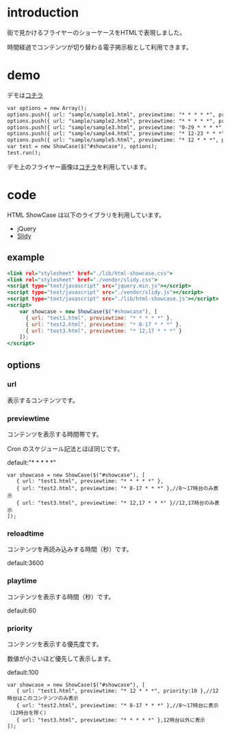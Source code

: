 # introduction

街で見かけるフライヤーのショーケースをHTMLで表現しました。

時間経過でコンテンツが切り替わる電子掲示板として利用できます。

# demo
デモは[コチラ](https://dl.dropboxusercontent.com/u/76767589/html-showcase/index.html)

```index.html
var options = new Array();
options.push({ url: "sample/sample1.html", previewtime: "* * * * *", priority: 100 });
options.push({ url: "sample/sample2.html", previewtime: "* * * * *", priority: 100 });
options.push({ url: "sample/sample3.html", previewtime: "0-29 * * * *", priority: 100 });
options.push({ url: "sample/sample4.html", previewtime: "* 12-23 * * *", priority: 100 });
options.push({ url: "sample/sample5.html", previewtime: "* 12 * * *", priority: 10 });
var test = new ShowCase($("#showcase"), options);
test.run();
```

デモ上のフライヤー画像は[コチラ](http://www.digitalroom.com/flyer-printing.html)を利用しています。

# code

HTML ShowCase は以下のライブラリを利用しています。

- jQuery
- [Slidy](http://www.w3.org/Talks/Tools/#slidy)

## example

```index.html
<link rel="stylesheet" href="./lib/html-showcase.css">
<link rel="stylesheet" href="./vendor/slidy.css">
<script type="text/javascript" src="jquery.min.js"></script>
<script type="text/javascript" src="./vendor/slidy.js"></script>
<script type="text/javascript" src="./lib/html-showcase.js"></script>
<script>
    var showcase = new ShowCase($("#showcase"), [
      { url: "test1.html", previewtime: "* * * * *" },
      { url: "test2.html", previewtime: "* 8-17 * * *" },
      { url: "test3.html", previewtime: "* 12,17 * * *" }
    ]);
</script>
```

## options
### url
表示するコンテンツです。
### previewtime
コンテンツを表示する時間帯です。

Cron のスケジュール記法とほぼ同じです。

default:"* * * * *"

```
var showcase = new ShowCase($("#showcase"), [
   { url: "test1.html", previewtime: "* * * * *" },
   { url: "test2.html", previewtime: "* 8-17 * * *" },//8〜17時台のみ表示
   { url: "test3.html", previewtime: "* 12,17 * * *" }//12,17時台のみ表示
]);
```

### reloadtime
コンテンツを再読み込みする時間（秒）です。

default:3600
### playtime
コンテンツを表示する時間（秒）です。

default:60
### priority
コンテンツを表示する優先度です。

数値が小さいほど優先して表示します。

default:100

```
var showcase = new ShowCase($("#showcase"), [
   { url: "test1.html", previewtime: "* 12 * * *", priority:10 },//12時台はこのコンテンツのみ表示
   { url: "test2.html", previewtime: "* 8-17 * * *" },//8〜17時台に表示（12時台を除く）
   { url: "test3.html", previewtime: "* * * * *" },12時台以外に表示
]);
```

